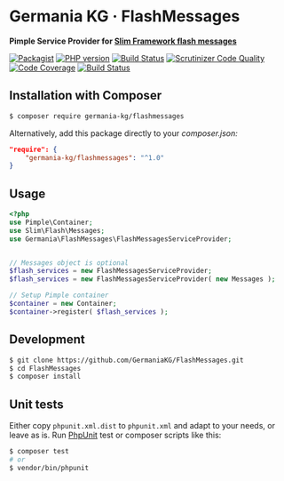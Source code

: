# Germania KG · FlashMessages

**Pimple Service Provider for [Slim Framework flash messages](https://github.com/slimphp/Slim-Flash)**

[![Packagist](https://img.shields.io/packagist/v/germania-kg/flashmessages.svg?style=flat)](https://packagist.org/packages/germania-kg/flashmessages)
[![PHP version](https://img.shields.io/packagist/php-v/germania-kg/flashmessages.svg)](https://packagist.org/packages/germania-kg/flashmessages)
[![Build Status](https://img.shields.io/travis/GermaniaKG/FlashMessages.svg?label=Travis%20CI)](https://travis-ci.org/GermaniaKG/FlashMessages)
[![Scrutinizer Code Quality](https://scrutinizer-ci.com/g/GermaniaKG/FlashMessages/badges/quality-score.png?b=master)](https://scrutinizer-ci.com/g/GermaniaKG/FlashMessages/?branch=master)
[![Code Coverage](https://scrutinizer-ci.com/g/GermaniaKG/FlashMessages/badges/coverage.png?b=master)](https://scrutinizer-ci.com/g/GermaniaKG/FlashMessages/?branch=master)
[![Build Status](https://scrutinizer-ci.com/g/GermaniaKG/FlashMessages/badges/build.png?b=master)](https://scrutinizer-ci.com/g/GermaniaKG/FlashMessages/build-status/master)


## Installation with Composer

```bash
$ composer require germania-kg/flashmessages
```

Alternatively, add this package directly to your *composer.json:*

```json
"require": {
    "germania-kg/flashmessages": "^1.0"
}
```


## Usage


```php
<?php
use Pimple\Container;
use Slim\Flash\Messages;
use Germania\FlashMessages\FlashMessagesServiceProvider;


// Messages object is optional
$flash_services = new FlashMessagesServiceProvider;
$flash_services = new FlashMessagesServiceProvider( new Messages );

// Setup Pimple container
$container = new Container;
$container->register( $flash_services );
```


## Development

```bash
$ git clone https://github.com/GermaniaKG/FlashMessages.git
$ cd FlashMessages
$ composer install
```

## Unit tests

Either copy `phpunit.xml.dist` to `phpunit.xml` and adapt to your needs, or leave as is. Run [PhpUnit](https://phpunit.de/) test or composer scripts like this:

```bash
$ composer test
# or
$ vendor/bin/phpunit
```

